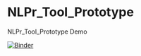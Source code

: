 # NLPr_Tool_Prototype
NLPr_Tool_Prototype Demo


[![Binder](https://mybinder.org/badge_logo.svg)](https://mybinder.org/v2/gh/tamaddun/NLPr_Tool_Prototype/main?labpath=NLPr_Tool_Prototype.ipynb)
